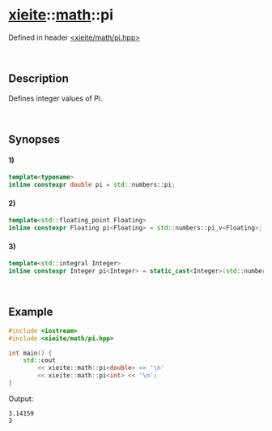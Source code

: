 # [xieite](../xieite.md)\:\:[math](../math.md)\:\:pi
Defined in header [<xieite/math/pi.hpp>](../../include/xieite/math/pi.hpp)

&nbsp;

## Description
Defines integer values of Pi.

&nbsp;

## Synopses
#### 1)
```cpp
template<typename>
inline constexpr double pi = std::numbers::pi;
```
#### 2)
```cpp
template<std::floating_point Floating>
inline constexpr Floating pi<Floating> = std::numbers::pi_v<Floating>;
```
#### 3)
```cpp
template<std::integral Integer>
inline constexpr Integer pi<Integer> = static_cast<Integer>(std::numbers::pi);
```

&nbsp;

## Example
```cpp
#include <iostream>
#include <xieite/math/pi.hpp>

int main() {
    std::cout
        << xieite::math::pi<double> << '\n'
        << xieite::math::pi<int> << '\n';
}
```
Output:
```
3.14159
3
```
